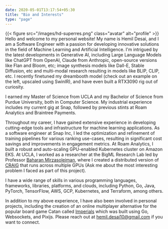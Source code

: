 ```yaml
---
date: 2020-05-01T13:17:54+05:30
title: "Bio and Interests"
type: "page"
---
```


{{< figure src="/images/hd-superres.png" class="avatar" alt="profile" >}}
Hello and welcome to my personal website! My name is Hemil Desai, and I am a Software Engineer with a passion for developing innovative solutions in the field of Machine Learning and Artificial Intelligence. I'm intrigued by the latest developments in Generative AI, including Large Language Models like ChatGPT from OpenAI, Claude from Anthropic, open-source versions like Flan and Bloom, etc; image synthesis models like Dall-E, Stable Diffusion, etc and multi-modal research resulting in models like BLIP, CLIP, etc. I recently finetuned my dreambooth model (check out an example on the left, upscaled using SwinIR), and have even built a RTX3090 rig out of curiosity.

I earned my Master of Science from UCLA and my Bachelor of Science from Purdue University, both in Computer Science. My industrial experience includes my current gig at Snap, followed by previous stints at Roam Analytics and Braintree Payments.

Throughout my career, I have gained extensive experience in developing cutting-edge tools and infrastructure for machine learning applications. As a software engineer at Snap Inc, I led the optimization and refinement of training pipelines for various ranking use-cases, resulting in significant cost savings and improvements in engagement metrics. At Roam Analytics, I built a robust and auto-scaling GPU-enabled Kubernetes cluster on Amazon EKS. At UCLA, I worked as a researcher at the BigML Research Lab led by Professor [Baharan Mirzasoleiman](https://web.cs.ucla.edu/~baharan/), where I created a distributed version of [CRAIG](https://arxiv.org/abs/1906.01827) that runs across multiple GPUs (Ask me about the most interesting problem I faced as part of this project).

I have a wide range of skills in various programming languages, frameworks, libraries, platforms, and clouds, including Python, Go, Java, PyTorch, TensorFlow, AWS, GCP, Kubernetes, and Terraform, among others.

In addition to my above experience, I have also been involved in personal projects, including the creation of an online multiplayer alternative for the popular board game Catan called [Imperials](https://imperials.app) which was built using Go, Websockets, and Pixijs. Please reach out at hemil.desai10@gmail.com if you want to connect.
